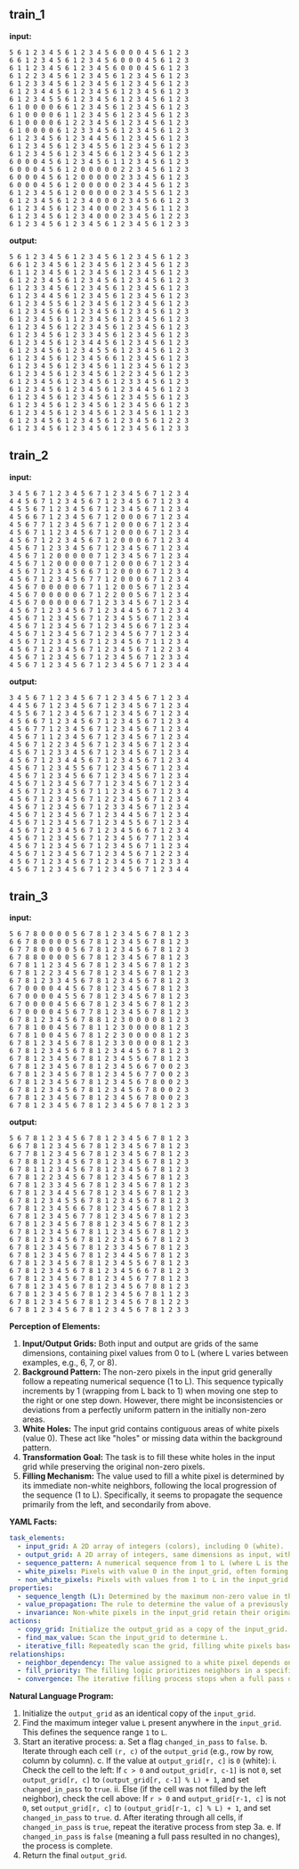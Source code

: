 
## train_1

**input:**
```
5 6 1 2 3 4 5 6 1 2 3 4 5 6 0 0 0 4 5 6 1 2 3
6 6 1 2 3 4 5 6 1 2 3 4 5 6 0 0 0 4 5 6 1 2 3
6 1 1 2 3 4 5 6 1 2 3 4 5 6 0 0 0 4 5 6 1 2 3
6 1 2 2 3 4 5 6 1 2 3 4 5 6 1 2 3 4 5 6 1 2 3
6 1 2 3 3 4 5 6 1 2 3 4 5 6 1 2 3 4 5 6 1 2 3
6 1 2 3 4 4 5 6 1 2 3 4 5 6 1 2 3 4 5 6 1 2 3
6 1 2 3 4 5 5 6 1 2 3 4 5 6 1 2 3 4 5 6 1 2 3
6 1 0 0 0 0 6 6 1 2 3 4 5 6 1 2 3 4 5 6 1 2 3
6 1 0 0 0 0 6 1 1 2 3 4 5 6 1 2 3 4 5 6 1 2 3
6 1 0 0 0 0 6 1 2 2 3 4 5 6 1 2 3 4 5 6 1 2 3
6 1 0 0 0 0 6 1 2 3 3 4 5 6 1 2 3 4 5 6 1 2 3
6 1 2 3 4 5 6 1 2 3 4 4 5 6 1 2 3 4 5 6 1 2 3
6 1 2 3 4 5 6 1 2 3 4 5 5 6 1 2 3 4 5 6 1 2 3
6 1 2 3 4 5 6 1 2 3 4 5 6 6 1 2 3 4 5 6 1 2 3
6 0 0 0 4 5 6 1 2 3 4 5 6 1 1 2 3 4 5 6 1 2 3
6 0 0 0 4 5 6 1 2 0 0 0 0 0 2 2 3 4 5 6 1 2 3
6 0 0 0 4 5 6 1 2 0 0 0 0 0 2 3 3 4 5 6 1 2 3
6 0 0 0 4 5 6 1 2 0 0 0 0 0 2 3 4 4 5 6 1 2 3
6 1 2 3 4 5 6 1 2 0 0 0 0 0 2 3 4 5 5 6 1 2 3
6 1 2 3 4 5 6 1 2 3 4 0 0 0 2 3 4 5 6 6 1 2 3
6 1 2 3 4 5 6 1 2 3 4 0 0 0 2 3 4 5 6 1 1 2 3
6 1 2 3 4 5 6 1 2 3 4 0 0 0 2 3 4 5 6 1 2 2 3
6 1 2 3 4 5 6 1 2 3 4 5 6 1 2 3 4 5 6 1 2 3 3
```


**output:**
```
5 6 1 2 3 4 5 6 1 2 3 4 5 6 1 2 3 4 5 6 1 2 3
6 6 1 2 3 4 5 6 1 2 3 4 5 6 1 2 3 4 5 6 1 2 3
6 1 1 2 3 4 5 6 1 2 3 4 5 6 1 2 3 4 5 6 1 2 3
6 1 2 2 3 4 5 6 1 2 3 4 5 6 1 2 3 4 5 6 1 2 3
6 1 2 3 3 4 5 6 1 2 3 4 5 6 1 2 3 4 5 6 1 2 3
6 1 2 3 4 4 5 6 1 2 3 4 5 6 1 2 3 4 5 6 1 2 3
6 1 2 3 4 5 5 6 1 2 3 4 5 6 1 2 3 4 5 6 1 2 3
6 1 2 3 4 5 6 6 1 2 3 4 5 6 1 2 3 4 5 6 1 2 3
6 1 2 3 4 5 6 1 1 2 3 4 5 6 1 2 3 4 5 6 1 2 3
6 1 2 3 4 5 6 1 2 2 3 4 5 6 1 2 3 4 5 6 1 2 3
6 1 2 3 4 5 6 1 2 3 3 4 5 6 1 2 3 4 5 6 1 2 3
6 1 2 3 4 5 6 1 2 3 4 4 5 6 1 2 3 4 5 6 1 2 3
6 1 2 3 4 5 6 1 2 3 4 5 5 6 1 2 3 4 5 6 1 2 3
6 1 2 3 4 5 6 1 2 3 4 5 6 6 1 2 3 4 5 6 1 2 3
6 1 2 3 4 5 6 1 2 3 4 5 6 1 1 2 3 4 5 6 1 2 3
6 1 2 3 4 5 6 1 2 3 4 5 6 1 2 2 3 4 5 6 1 2 3
6 1 2 3 4 5 6 1 2 3 4 5 6 1 2 3 3 4 5 6 1 2 3
6 1 2 3 4 5 6 1 2 3 4 5 6 1 2 3 4 4 5 6 1 2 3
6 1 2 3 4 5 6 1 2 3 4 5 6 1 2 3 4 5 5 6 1 2 3
6 1 2 3 4 5 6 1 2 3 4 5 6 1 2 3 4 5 6 6 1 2 3
6 1 2 3 4 5 6 1 2 3 4 5 6 1 2 3 4 5 6 1 1 2 3
6 1 2 3 4 5 6 1 2 3 4 5 6 1 2 3 4 5 6 1 2 2 3
6 1 2 3 4 5 6 1 2 3 4 5 6 1 2 3 4 5 6 1 2 3 3
```


## train_2

**input:**
```
3 4 5 6 7 1 2 3 4 5 6 7 1 2 3 4 5 6 7 1 2 3 4
4 4 5 6 7 1 2 3 4 5 6 7 1 2 3 4 5 6 7 1 2 3 4
4 5 5 6 7 1 2 3 4 5 6 7 1 2 3 4 5 6 7 1 2 3 4
4 5 6 6 7 1 2 3 4 5 6 7 1 2 0 0 0 6 7 1 2 3 4
4 5 6 7 7 1 2 3 4 5 6 7 1 2 0 0 0 6 7 1 2 3 4
4 5 6 7 1 1 2 3 4 5 6 7 1 2 0 0 0 6 7 1 2 3 4
4 5 6 7 1 2 2 3 4 5 6 7 1 2 0 0 0 6 7 1 2 3 4
4 5 6 7 1 2 3 3 4 5 6 7 1 2 3 4 5 6 7 1 2 3 4
4 5 6 7 1 2 0 0 0 0 0 7 1 2 3 4 5 6 7 1 2 3 4
4 5 6 7 1 2 0 0 0 0 0 7 1 2 0 0 0 6 7 1 2 3 4
4 5 6 7 1 2 3 4 5 6 6 7 1 2 0 0 0 6 7 1 2 3 4
4 5 6 7 1 2 3 4 5 6 7 7 1 2 0 0 0 6 7 1 2 3 4
4 5 6 7 0 0 0 0 0 6 7 1 1 2 0 0 5 6 7 1 2 3 4
4 5 6 7 0 0 0 0 0 6 7 1 2 2 0 0 5 6 7 1 2 3 4
4 5 6 7 0 0 0 0 0 6 7 1 2 3 3 4 5 6 7 1 2 3 4
4 5 6 7 1 2 3 4 5 6 7 1 2 3 4 4 5 6 7 1 2 3 4
4 5 6 7 1 2 3 4 5 6 7 1 2 3 4 5 5 6 7 1 2 3 4
4 5 6 7 1 2 3 4 5 6 7 1 2 3 4 5 6 6 7 1 2 3 4
4 5 6 7 1 2 3 4 5 6 7 1 2 3 4 5 6 7 7 1 2 3 4
4 5 6 7 1 2 3 4 5 6 7 1 2 3 4 5 6 7 1 1 2 3 4
4 5 6 7 1 2 3 4 5 6 7 1 2 3 4 5 6 7 1 2 2 3 4
4 5 6 7 1 2 3 4 5 6 7 1 2 3 4 5 6 7 1 2 3 3 4
4 5 6 7 1 2 3 4 5 6 7 1 2 3 4 5 6 7 1 2 3 4 4
```


**output:**
```
3 4 5 6 7 1 2 3 4 5 6 7 1 2 3 4 5 6 7 1 2 3 4
4 4 5 6 7 1 2 3 4 5 6 7 1 2 3 4 5 6 7 1 2 3 4
4 5 5 6 7 1 2 3 4 5 6 7 1 2 3 4 5 6 7 1 2 3 4
4 5 6 6 7 1 2 3 4 5 6 7 1 2 3 4 5 6 7 1 2 3 4
4 5 6 7 7 1 2 3 4 5 6 7 1 2 3 4 5 6 7 1 2 3 4
4 5 6 7 1 1 2 3 4 5 6 7 1 2 3 4 5 6 7 1 2 3 4
4 5 6 7 1 2 2 3 4 5 6 7 1 2 3 4 5 6 7 1 2 3 4
4 5 6 7 1 2 3 3 4 5 6 7 1 2 3 4 5 6 7 1 2 3 4
4 5 6 7 1 2 3 4 4 5 6 7 1 2 3 4 5 6 7 1 2 3 4
4 5 6 7 1 2 3 4 5 5 6 7 1 2 3 4 5 6 7 1 2 3 4
4 5 6 7 1 2 3 4 5 6 6 7 1 2 3 4 5 6 7 1 2 3 4
4 5 6 7 1 2 3 4 5 6 7 7 1 2 3 4 5 6 7 1 2 3 4
4 5 6 7 1 2 3 4 5 6 7 1 1 2 3 4 5 6 7 1 2 3 4
4 5 6 7 1 2 3 4 5 6 7 1 2 2 3 4 5 6 7 1 2 3 4
4 5 6 7 1 2 3 4 5 6 7 1 2 3 3 4 5 6 7 1 2 3 4
4 5 6 7 1 2 3 4 5 6 7 1 2 3 4 4 5 6 7 1 2 3 4
4 5 6 7 1 2 3 4 5 6 7 1 2 3 4 5 5 6 7 1 2 3 4
4 5 6 7 1 2 3 4 5 6 7 1 2 3 4 5 6 6 7 1 2 3 4
4 5 6 7 1 2 3 4 5 6 7 1 2 3 4 5 6 7 7 1 2 3 4
4 5 6 7 1 2 3 4 5 6 7 1 2 3 4 5 6 7 1 1 2 3 4
4 5 6 7 1 2 3 4 5 6 7 1 2 3 4 5 6 7 1 2 2 3 4
4 5 6 7 1 2 3 4 5 6 7 1 2 3 4 5 6 7 1 2 3 3 4
4 5 6 7 1 2 3 4 5 6 7 1 2 3 4 5 6 7 1 2 3 4 4
```


## train_3

**input:**
```
5 6 7 8 0 0 0 0 5 6 7 8 1 2 3 4 5 6 7 8 1 2 3
6 6 7 8 0 0 0 0 5 6 7 8 1 2 3 4 5 6 7 8 1 2 3
6 7 7 8 0 0 0 0 5 6 7 8 1 2 3 4 5 6 7 8 1 2 3
6 7 8 8 0 0 0 0 5 6 7 8 1 2 3 4 5 6 7 8 1 2 3
6 7 8 1 1 2 3 4 5 6 7 8 1 2 3 4 5 6 7 8 1 2 3
6 7 8 1 2 2 3 4 5 6 7 8 1 2 3 4 5 6 7 8 1 2 3
6 7 8 1 2 3 3 4 5 6 7 8 1 2 3 4 5 6 7 8 1 2 3
6 7 0 0 0 0 4 4 5 6 7 8 1 2 3 4 5 6 7 8 1 2 3
6 7 0 0 0 0 4 5 5 6 7 8 1 2 3 4 5 6 7 8 1 2 3
6 7 0 0 0 0 4 5 6 6 7 8 1 2 3 4 5 6 7 8 1 2 3
6 7 0 0 0 0 4 5 6 7 7 8 1 2 3 4 5 6 7 8 1 2 3
6 7 8 1 2 3 4 5 6 7 8 8 1 2 3 0 0 0 0 8 1 2 3
6 7 8 1 0 0 4 5 6 7 8 1 1 2 3 0 0 0 0 8 1 2 3
6 7 8 1 0 0 4 5 6 7 8 1 2 2 3 0 0 0 0 8 1 2 3
6 7 8 1 2 3 4 5 6 7 8 1 2 3 3 0 0 0 0 8 1 2 3
6 7 8 1 2 3 4 5 6 7 8 1 2 3 4 4 5 6 7 8 1 2 3
6 7 8 1 2 3 4 5 6 7 8 1 2 3 4 5 5 6 7 8 1 2 3
6 7 8 1 2 3 4 5 6 7 8 1 2 3 4 5 6 6 7 0 0 2 3
6 7 8 1 2 3 4 5 6 7 8 1 2 3 4 5 6 7 7 0 0 2 3
6 7 8 1 2 3 4 5 6 7 8 1 2 3 4 5 6 7 8 0 0 2 3
6 7 8 1 2 3 4 5 6 7 8 1 2 3 4 5 6 7 8 0 0 2 3
6 7 8 1 2 3 4 5 6 7 8 1 2 3 4 5 6 7 8 0 0 2 3
6 7 8 1 2 3 4 5 6 7 8 1 2 3 4 5 6 7 8 1 2 3 3
```


**output:**
```
5 6 7 8 1 2 3 4 5 6 7 8 1 2 3 4 5 6 7 8 1 2 3
6 6 7 8 1 2 3 4 5 6 7 8 1 2 3 4 5 6 7 8 1 2 3
6 7 7 8 1 2 3 4 5 6 7 8 1 2 3 4 5 6 7 8 1 2 3
6 7 8 8 1 2 3 4 5 6 7 8 1 2 3 4 5 6 7 8 1 2 3
6 7 8 1 1 2 3 4 5 6 7 8 1 2 3 4 5 6 7 8 1 2 3
6 7 8 1 2 2 3 4 5 6 7 8 1 2 3 4 5 6 7 8 1 2 3
6 7 8 1 2 3 3 4 5 6 7 8 1 2 3 4 5 6 7 8 1 2 3
6 7 8 1 2 3 4 4 5 6 7 8 1 2 3 4 5 6 7 8 1 2 3
6 7 8 1 2 3 4 5 5 6 7 8 1 2 3 4 5 6 7 8 1 2 3
6 7 8 1 2 3 4 5 6 6 7 8 1 2 3 4 5 6 7 8 1 2 3
6 7 8 1 2 3 4 5 6 7 7 8 1 2 3 4 5 6 7 8 1 2 3
6 7 8 1 2 3 4 5 6 7 8 8 1 2 3 4 5 6 7 8 1 2 3
6 7 8 1 2 3 4 5 6 7 8 1 1 2 3 4 5 6 7 8 1 2 3
6 7 8 1 2 3 4 5 6 7 8 1 2 2 3 4 5 6 7 8 1 2 3
6 7 8 1 2 3 4 5 6 7 8 1 2 3 3 4 5 6 7 8 1 2 3
6 7 8 1 2 3 4 5 6 7 8 1 2 3 4 4 5 6 7 8 1 2 3
6 7 8 1 2 3 4 5 6 7 8 1 2 3 4 5 5 6 7 8 1 2 3
6 7 8 1 2 3 4 5 6 7 8 1 2 3 4 5 6 6 7 8 1 2 3
6 7 8 1 2 3 4 5 6 7 8 1 2 3 4 5 6 7 7 8 1 2 3
6 7 8 1 2 3 4 5 6 7 8 1 2 3 4 5 6 7 8 8 1 2 3
6 7 8 1 2 3 4 5 6 7 8 1 2 3 4 5 6 7 8 1 1 2 3
6 7 8 1 2 3 4 5 6 7 8 1 2 3 4 5 6 7 8 1 2 2 3
6 7 8 1 2 3 4 5 6 7 8 1 2 3 4 5 6 7 8 1 2 3 3
```

**Perception of Elements:**

1.  **Input/Output Grids:** Both input and output are grids of the same dimensions, containing pixel values from 0 to L (where L varies between examples, e.g., 6, 7, or 8).
2.  **Background Pattern:** The non-zero pixels in the input grid generally follow a repeating numerical sequence (1 to L). This sequence typically increments by 1 (wrapping from L back to 1) when moving one step to the right or one step down. However, there might be inconsistencies or deviations from a perfectly uniform pattern in the initially non-zero areas.
3.  **White Holes:** The input grid contains contiguous areas of white pixels (value 0). These act like "holes" or missing data within the background pattern.
4.  **Transformation Goal:** The task is to fill these white holes in the input grid while preserving the original non-zero pixels.
5.  **Filling Mechanism:** The value used to fill a white pixel is determined by its immediate non-white neighbors, following the local progression of the sequence (1 to L). Specifically, it seems to propagate the sequence primarily from the left, and secondarily from above.

**YAML Facts:**


```yaml
task_elements:
  - input_grid: A 2D array of integers (colors), including 0 (white).
  - output_grid: A 2D array of integers, same dimensions as input, with 0s replaced.
  - sequence_pattern: A numerical sequence from 1 to L (where L is the max value in the input).
  - white_pixels: Pixels with value 0 in the input_grid, often forming contiguous blocks.
  - non_white_pixels: Pixels with values from 1 to L in the input_grid.
properties:
  - sequence_length (L): Determined by the maximum non-zero value in the input_grid.
  - value_propagation: The rule to determine the value of a previously white pixel based on its neighbors. The value seems to be `(neighbor_value % L) + 1`.
  - invariance: Non-white pixels in the input_grid retain their original values in the output_grid.
actions:
  - copy_grid: Initialize the output_grid as a copy of the input_grid.
  - find_max_value: Scan the input_grid to determine L.
  - iterative_fill: Repeatedly scan the grid, filling white pixels based on non-white neighbors until no more changes occur.
relationships:
  - neighbor_dependency: The value assigned to a white pixel depends on the value(s) of its already determined non-white neighbor(s).
  - fill_priority: The filling logic prioritizes neighbors in a specific order (e.g., Left, then Up).
  - convergence: The iterative filling process stops when a full pass over the grid results in no changes to white pixels.
```


**Natural Language Program:**

1.  Initialize the `output_grid` as an identical copy of the `input_grid`.
2.  Find the maximum integer value `L` present anywhere in the `input_grid`. This defines the sequence range `1` to `L`.
3.  Start an iterative process:
    a.  Set a flag `changed_in_pass` to `false`.
    b.  Iterate through each cell `(r, c)` of the `output_grid` (e.g., row by row, column by column).
    c.  If the value at `output_grid[r, c]` is `0` (white):
        i.  Check the cell to the left: If `c > 0` and `output_grid[r, c-1]` is not `0`, set `output_grid[r, c]` to `(output_grid[r, c-1] % L) + 1`, and set `changed_in_pass` to `true`.
        ii. Else (if the cell was not filled by the left neighbor), check the cell above: If `r > 0` and `output_grid[r-1, c]` is not `0`, set `output_grid[r, c]` to `(output_grid[r-1, c] % L) + 1`, and set `changed_in_pass` to `true`.
    d.  After iterating through all cells, if `changed_in_pass` is `true`, repeat the iterative process from step 3a.
    e.  If `changed_in_pass` is `false` (meaning a full pass resulted in no changes), the process is complete.
4.  Return the final `output_grid`.
